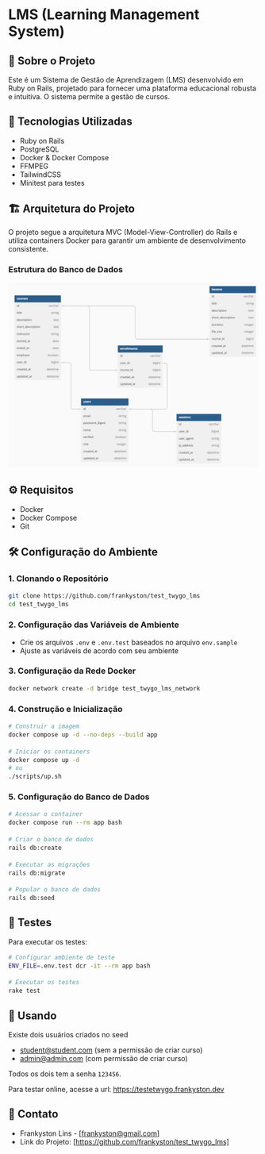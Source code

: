 # LMS (Learning Management System)

## 📝 Sobre o Projeto
Este é um Sistema de Gestão de Aprendizagem (LMS) desenvolvido em Ruby on Rails, projetado para fornecer uma plataforma educacional robusta e intuitiva. O sistema permite a gestão de cursos.

## 🚀 Tecnologias Utilizadas
- Ruby on Rails
- PostgreSQL
- Docker & Docker Compose
- FFMPEG
- TailwindCSS
- Minitest para testes

## 🏗️ Arquitetura do Projeto
O projeto segue a arquitetura MVC (Model-View-Controller) do Rails e utiliza containers Docker para garantir um ambiente de desenvolvimento consistente.

### Estrutura do Banco de Dados
![image](database.png)

## ⚙️ Requisitos
- Docker
- Docker Compose
- Git

## 🛠️ Configuração do Ambiente

### 1. Clonando o Repositório
```bash
git clone https://github.com/frankyston/test_twygo_lms
cd test_twygo_lms
```

### 2. Configuração das Variáveis de Ambiente
- Crie os arquivos `.env` e `.env.test` baseados no arquivo `env.sample`
- Ajuste as variáveis de acordo com seu ambiente

### 3. Configuração da Rede Docker
```bash
docker network create -d bridge test_twygo_lms_network
```

### 4. Construção e Inicialização
```bash
# Construir a imagem
docker compose up -d --no-deps --build app

# Iniciar os containers
docker compose up -d
# ou
./scripts/up.sh
```

### 5. Configuração do Banco de Dados
```bash
# Acessar o container
docker compose run --rm app bash

# Criar o banco de dados
rails db:create

# Executar as migrações
rails db:migrate

# Popular o banco de dados
rails db:seed
```

## 🧪 Testes
Para executar os testes:
```bash
# Configurar ambiente de teste
ENV_FILE=.env.test dcr -it --rm app bash

# Executar os testes
rake test
```

## 🚀 Usando
Existe dois usuários criados no seed
- student@student.com (sem a permissão de criar curso)
- admin@admin.com (com permissão de criar curso)

Todos os dois tem a senha `123456`.

Para testar online, acesse a url: https://testetwygo.frankyston.dev

## 📧 Contato
- Frankyston Lins - [frankyston@gmail.com]
- Link do Projeto: [https://github.com/frankyston/test_twygo_lms]
